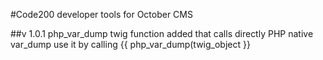 #Code200 developer tools for October CMS



##v 1.0.1
php_var_dump twig function added that calls directly PHP native var_dump
use it by calling {{ php_var_dump(twig_object }}

